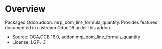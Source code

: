 # Overview

Packaged Odoo addon: mrp_bom_line_formula_quantity. Provides features documented in upstream Odoo 16 under this addon.

- Source: OCA/OCB 16.0, addon mrp_bom_line_formula_quantity
- License: LGPL-3
